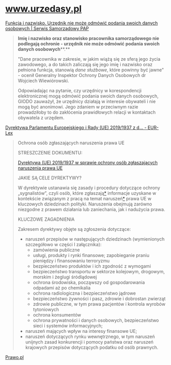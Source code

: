 # www.urzedasy.pl


[Funkcja i nazwisko. Urzędnik nie może odmówić podania swoich danych osobowych | Serwis Samorządowy PAP](https://samorzad.pap.pl/kategoria/prawo/funkcja-i-nazwisko-urzednik-nie-moze-odmowic-podania-swoich-danych-osobowych)

> **Imię i nazwisko oraz stanowisko pracownika samorządowego nie podlegają ochronie - urzędnik nie może odmówić podania swoich danych osobowych****.**  
>   
> "Dane pracownika w zakresie, w jakim wiążą się ze sferą jego życia zawodowego, a do takich zaliczają się jego imię i nazwisko oraz pełniona funkcja, stanowią _dane służbowe_, które powinny być jawne" - ocenił Generalny Inspektor Ochrony Danych Osobowych dr Wojciech Wiewiórowski.  
>   
> Odpowiadając na pytanie, czy urzędnicy w korespondencji elektronicznej mogą odmówić podania swoich danych osobowych, GIODO zauważył, że urzędnicy działają w interesie obywateli i nie mogą być anonimowi. Jego zdaniem w przeciwnym razie prowadziłoby to do zakłócenia prawidłowych relacji w kontaktach obywatela z urzędem.


[Dyrektywa Parlamentu Europejskiego i Rady (UE) 2019/1937 z d... - EUR-Lex](https://eur-lex.europa.eu/legal-content/PL/LSU/?uri=CELEX:32019L1937)

> Ochrona osób zgłaszających naruszenia prawa UE
> 
> STRESZCZENIE DOKUMENTU:
> 
> [Dyrektywa (UE) 2019/1937 w sprawie ochrony osób zgłaszających naruszenia prawa UE](https://eur-lex.europa.eu/legal-content/PL/AUTO/?uri=celex:32019L1937)
> 
> JAKIE SĄ CELE DYREKTYWY?
> 
> W dyrektywie ustanawia się zasady i procedury dotyczące ochrony „sygnalistów”, czyli osób, które zgłaszają[\*](https://eur-lex.europa.eu/legal-content/PL/LSU/?uri=CELEX:32019L1937#keyterm_E0001) informacje uzyskane w kontekście związanym z pracą na temat naruszeń[\*](https://eur-lex.europa.eu/legal-content/PL/LSU/?uri=CELEX:32019L1937#keyterm_E0002) prawa UE w kluczowych dziedzinach polityki. Naruszenia obejmują zarówno niezgodne z prawem działania lub zaniechania, jak i nadużycia prawa.
> 
> KLUCZOWE ZAGADNIENIA
> 
> Zakresem dyrektywy objęte są zgłoszenia dotyczące:
> 
> -   naruszeń przepisów w następujących dziedzinach (wymienionych szczegółowo w części I załącznika):
>     -   zamówienia publiczne
>     -   usługi, produkty i rynki finansowe; zapobieganie praniu pieniędzy i finansowaniu terroryzmu
>     -   bezpieczeństwo produktów i ich zgodność z wymogami
>     -   bezpieczeństwo transportu w sektorze kolejowym, drogowym, morskim i żeglugi śródlądowej
>     -   ochrona środowiska, począwszy od gospodarowania odpadami aż po chemikalia
>     -   ochrona radiologiczna i bezpieczeństwo jądrowe
>     -   bezpieczeństwo żywności i pasz, zdrowie i dobrostan zwierząt
>     -   zdrowie publiczne, w tym prawa pacjentów i kontrola wyrobów tytoniowych
>     -   ochrona konsumentów
>     -   ochrona prywatności i danych osobowych, bezpieczeństwo sieci i systemów informacyjnych;
> -   naruszeń mających wpływ na interesy finansowe UE;
> -   naruszeń dotyczących rynku wewnętrznego, w tym naruszeń unijnych zasad konkurencji i pomocy państwa oraz naruszeń krajowych przepisów dotyczących podatku od osób prawnych.


[Prawo.pl](https://www.prawo.pl/)
